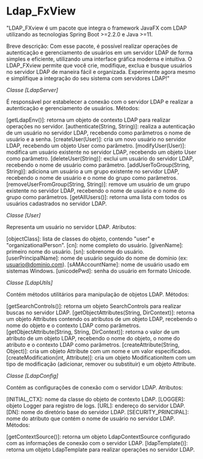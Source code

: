 # Ldap_FxView
"LDAP_FXview é um pacote que integra o framework JavaFX com LDAP utilizando as tecnologias Spring Boot >=2.2.0 e Java >=11.

Breve descrição:
Com esse pacote, é possível realizar operações de autenticação e gerenciamento de usuários em um servidor LDAP de forma simples e eficiente, utilizando uma interface gráfica moderna e intuitiva. O LDAP_FXview permite que você crie, modifique, exclua e busque usuários no servidor LDAP de maneira fácil e organizada. Experimente agora mesmo e simplifique a integração do seu sistema com servidores LDAP!"

*Classe [LdapServer]*

É responsável por estabelecer a conexão com o servidor LDAP e realizar a autenticação e gerenciamento de usuários.
Métodos:

[getLdapEnv()]: retorna um objeto de contexto LDAP para realizar operações no servidor.
[authenticate(String, String)]: realiza a autenticação de um usuário no servidor LDAP, recebendo como parâmetros o nome de usuário e a senha.
[createUser(User)]: cria um novo usuário no servidor LDAP, recebendo um objeto User como parâmetro.
[modifyUser(User)]: modifica um usuário existente no servidor LDAP, recebendo um objeto User como parâmetro.
[deleteUser(String)]: exclui um usuário do servidor LDAP, recebendo o nome de usuário como parâmetro.
[addUserToGroup(String, String)]: adiciona um usuário a um grupo existente no servidor LDAP, recebendo o nome de usuário e o nome do grupo como parâmetros.
[removeUserFromGroup(String, String)]: remove um usuário de um grupo existente no servidor LDAP, recebendo o nome de usuário e o nome do grupo como parâmetros.
[getAllUsers()]: retorna uma lista com todos os usuários cadastrados no servidor LDAP.

*Classe [User]*

Representa um usuário no servidor LDAP.
Atributos:

[objectClass]: lista de classes do objeto, contendo "user" e "organizationalPerson".
[cn]: nome completo do usuário.
[givenName]: primeiro nome do usuário.
[sn]: sobrenome do usuário.
[userPrincipalName]: nome de usuário seguido do nome de domínio (ex: usuario@dominio.com).
[sAMAccountName]: nome de usuário usado em sistemas Windows.
[unicodePwd]: senha do usuário em formato Unicode.

*Classe [LdapUtils]*

Contém métodos utilitários para manipulação de objetos LDAP.
Métodos:

[getSearchControls()]: retorna um objeto SearchControls para realizar buscas no servidor LDAP.
[getObjectAttributes(String, DirContext)]: retorna um objeto Attributes contendo os atributos de um objeto LDAP, recebendo o nome do objeto e o contexto LDAP como parâmetros.
[getObjectAttribute(String, String, DirContext)]: retorna o valor de um atributo de um objeto LDAP, recebendo o nome do objeto, o nome do atributo e o contexto LDAP como parâmetros.
[createAttribute(String, Object)]: cria um objeto Attribute com um nome e um valor especificados.
[createModification(int, Attribute)]: cria um objeto ModificationItem com um tipo de modificação (adicionar, remover ou substituir) e um objeto Attribute.

*Classe [LdapConfig]*

Contém as configurações de conexão com o servidor LDAP.
Atributos:

[INITIAL_CTX]: nome da classe do objeto de contexto LDAP.
[LOGGER]: objeto Logger para registro de logs.
[URL]: endereço do servidor LDAP.
[DN]: nome do diretório base do servidor LDAP.
[SECURITY_PRINCIPAL]: nome do atributo que contém o nome de usuário no servidor LDAP.
Métodos:

[getContextSource()]: retorna um objeto LdapContextSource configurado com as informações de conexão com o servidor LDAP.
[ldapTemplate()]: retorna um objeto LdapTemplate para realizar operações no servidor LDAP.
